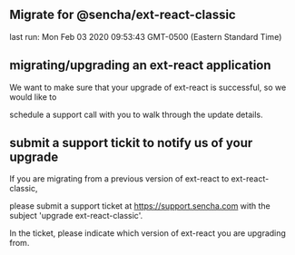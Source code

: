 ## Migrate for @sencha/ext-react-classic

last run: Mon Feb 03 2020 09:53:43 GMT-0500 (Eastern Standard Time)

## migrating/upgrading an ext-react application

We want to make sure that your upgrade of ext-react is successful, so we would like to

schedule a support call with you to walk through the update details.

## submit a support tickit to notify us of your upgrade

If you are migrating from a previous version of ext-react to ext-react-classic,

please submit a support ticket at https://support.sencha.com with the subject 'upgrade ext-react-classic'.

In the ticket, please indicate which version of ext-react you are upgrading from.
